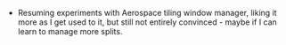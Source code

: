 - Resuming experiments with Aerospace tiling window manager, liking it more as I get used to it, but still not entirely convinced - maybe if I can learn to manage more splits.